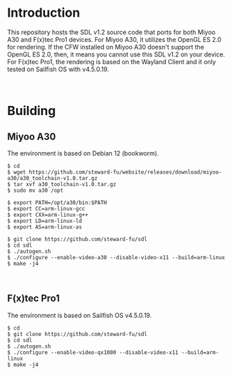 # Introduction
This repository hosts the SDL v1.2 source code that ports for both Miyoo A30 and F(x)tec Pro1 devices. For Miyoo A30, it utilizes the OpenGL ES 2.0 for rendering. If the CFW installed on Miyoo A30 doesn't support the OpenGL ES 2.0, then, it means you cannot use this SDL v1.2 on your device. For F(x)tec Pro1, the rendering is based on the Wayland Client and it only tested on Sailfish OS with v4.5.0.19.

&nbsp;

# Building
## Miyoo A30
The environment is based on Debian 12 (bookworm).

```
$ cd
$ wget https://github.com/steward-fu/website/releases/download/miyoo-a30/a30_toolchain-v1.0.tar.gz
$ tar xvf a30_toolchain-v1.0.tar.gz
$ sudo mv a30 /opt

$ export PATH=/opt/a30/bin:$PATH
$ export CC=arm-linux-gcc
$ export CXX=arm-linux-g++
$ export LD=arm-linux-ld
$ export AS=arm-linux-as

$ git clone https://github.com/steward-fu/sdl
$ cd sdl
$ ./autogen.sh
$ ./configure --enable-video-a30 --disable-video-x11 --build=arm-linux
$ make -j4
```

&nbsp;

## F(x)tec Pro1
The environment is based on Sailfish OS v4.5.0.19.

```
$ cd
$ git clone https://github.com/steward-fu/sdl
$ cd sdl
$ ./autogen.sh
$ ./configure --enable-video-qx1000 --disable-video-x11 --build=arm-linux
$ make -j4
```

